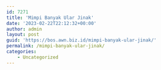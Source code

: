 ```yaml
---
id: 7271
title: 'Mimpi Banyak Ular Jinak'
date: '2023-02-22T22:12:32+00:00'
author: admin
layout: post
guid: 'https://bos.awn.biz.id/mimpi-banyak-ular-jinak/'
permalink: /mimpi-banyak-ular-jinak/
categories:
    - Uncategorized
---
```


